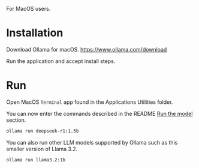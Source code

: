 For MacOS users.

# Installation

Download Ollama for macOS.
https://www.ollama.com/download

Run the application and accept install steps.

# Run

Open MacOS `Terminal` app found in the Applications Utilities folder.

You can now enter the commands described in the README
[Run the model](/README.md#run-the-model) section.
```bash
ollama run deepseek-r1:1.5b
```

You can also run other LLM models supported by Ollama such as this smaller
version of Llama 3.2.
```bash
ollama run llama3.2:1b
```
